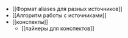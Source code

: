 - [[Формат aliases для разных источников]]
- [[Алгоритм работы с источниками]]
- [[конспекты]]
	- [[лайнеры для конспектов]]